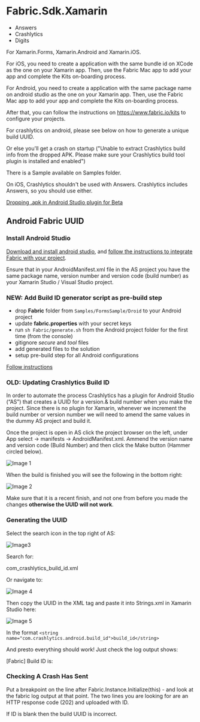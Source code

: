# Fabric.Sdk.Xamarin

- Answers
- Crashlytics
- Digits

For Xamarin.Forms, Xamarin.Android and Xamarin.iOS.

For iOS, you need to create a application with the same bundle id on XCode as the one on your Xamarin app.
Then, use the Fabric Mac app to add your app and complete the Kits on-boarding process.

For Android, you need to create a application with the same package name on android studio as the one on your Xamarin app.
Then, use the Fabric Mac app to add your app and complete the Kits on-boarding process.

After that, you can follow the instructions on https://www.fabric.io/kits to configure your projects.

For crashlytics on android, please see below on how to generate a unique build UUID. 

Or else you'll get a crash on startup ("Unable to extract Crashlytics build info from the dropped APK. Please make sure your Crashlytics build tool plugin is installed and enabled")

There is a Sample available on Samples folder.

On iOS, Crashlytics shouldn't be used with Answers. Crashlytics includes Answers, so you should use either.

[Dropping .apk in Android Studio plugin for Beta](https://github.com/drungrin/Fabric.Sdk.Xamarin/issues/7)

## Android Fabric UUID

### Install Android Studio
[Download and install android studio](https://developer.android.com/studio/index.html), and [follow the instructions to integrate Fabric with your project](https://fabric.io/kits/android/crashlytics/install).

Ensure that in your AndroidManifest.xml file in the AS project you have the same package name, version number and version code (build number) as your Xamarin Studio / Visual Studio project. 

### NEW: Add Build ID generator script as pre-build step

- drop **Fabric** folder from `Samples/FormsSample/Droid` to your Android project
- update **fabric.properties** with your secret keys
- run `sh Fabric/generate.sh` from the Android project folder for the first time (from the console)
- gitignore *secure* and *tool* files
- add generated files to the solution
- setup pre-build step for all Android configurations

[Follow instructions](Samples/FormsSample/Droid/Fabric/README.md)


### OLD: Updating Crashlytics Build ID
In order to automate the process Crashlytics has a plugin for Android Studio (“AS”) that creates a UUID for a version.& build number when you make the project. Since there is no plugin for Xamarin, whenever we increment the build number or version number we will need to amend the same values in the dummy AS project and build it.

Once the project is open in AS click the project browser on the left, under App select -> manifests -> AndroidManifest.xml. Ammend the version name and version code (Build Number) and then click the Make button (Hammer circled below).

![Image 1][img1]

When the build is finished you will see the following in the bottom right:

![Image 2][img2]

Make sure that it is a recent finish, and not one from before you made the changes **otherwise the UUID will not work**.

### Generating the UUID
Select the search icon in the top right of AS:

![Image3][img3]

Search for:

com_crashlytics_build_id.xml

Or navigate to:

![Image 4][img4]

Then copy the UUID in the <string/> XML tag and paste it into Strings.xml in Xamarin Studio here:

![Image 5][img5]

In the format 
<code>&lt;string name="com.crashlytics.android.build_id">build_id&lt;/string></code>

And presto everything should work! Just check the log output shows:

[Fabric] Build ID is: <New Build ID>

### Checking A Crash Has Sent
Put a breakpoint on the line after Fabric.Instance.Initialize(this) - and look at the fabric log output at that point. The two lines you are looking for are an HTTP response code (202) and uploaded with ID.

If ID is blank then the build UUID is incorrect.

[img1]: assets/1.png?raw=true "Android Manfiest"
[img2]: assets/2.png?raw=true "Build Complete"
[img3]: assets/3.png?raw=true "Search Button"
[img4]: assets/4.png?raw=true "File Location"
[img5]: assets/5.png?raw=true "XS Structure"
